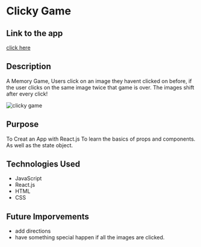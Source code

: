 # Clicky Game

## Link to the app

[click here](https://dcornnell.github.io/clicky-game/)

## Description

A Memory Game, Users click on an image they havent clicked on before, if the user clicks on the same image twice that game is over. The images shift after every click!

![clicky game](https://dcornnell.github.io/Portfolio-2019/assets/images//clicky.png)

## Purpose

To Creat an App with React.js To learn the basics of props and components. As well as the state object.

## Technologies Used

- JavaScript
- React.js
- HTML
- CSS

## Future Imporvements

- add directions
- have something special happen if all the images are clicked.
